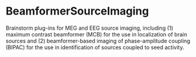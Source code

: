 # BeamformerSourceImaging
Brainstorm plug-ins for MEG and EEG source imaging, including (1) maximum contrast beamformer (MCB) for the use in localization of brain sources and (2) beamformer-based imaging of phase-amplitude coupling (BIPAC) for the use in identification of sources coupled to seed activity. 
